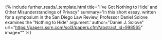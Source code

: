 {%
  include further_reads/_template.html
  title="I've Got Nothing to Hide' and Other Misunderstandings of Privacy"
  summary='In this short essay, written for a symposium in the San Diego Law Review, Professor Daniel Solove examines the "Nothing to Hide" argument.'
  author="Daniel J. Solove"
  url="https://papers.ssrn.com/sol3/papers.cfm?abstract_id=998565"
  image=""
%}
